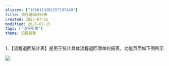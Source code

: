 ```yaml
---
aliases: ["1966113282257197449"]
title: 流程退回统计表
created: 2025-07-15
modified: 2025-07-15
tags: ['流程引擎']
theme: 流程引擎
---
```


1、【流程退回统计表】是用于统计具体流程退回清单的报表，功能页面如下图所示

![](https://myhelpdoc.oss-cn-heyuan.aliyuncs.com/mdimages/75b39ce8bdf5622e5d49c55ed8b19890.jpg)

